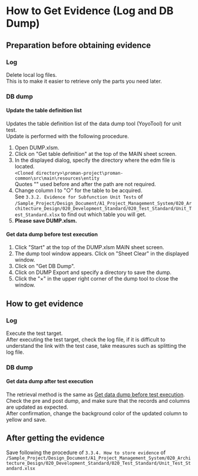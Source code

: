 # How to Get Evidence (Log and DB Dump)

## Preparation before obtaining evidence

### Log

Delete local log files.  
This is to make it easier to retrieve only the parts you need later.

### DB dump

#### Update the table definition list

Updates the table definition list of the data dump tool (YoyoTool) for unit test.  
Update is performed with the following procedure.

1. Open DUMP.xlsm.
1. Click on "Get table definition" at the top of the MAIN sheet screen.
1. In the displayed dialog, specify the directory where the edm file is located.  
   `<Cloned directory>\proman-project\proman-common\src\main\resources\entity`   
   Quotes "" used before and after the path are not required.
1. Change column I to "○" for the table to be acquired.   
   See `3.3.2. Evidence for Subfunction Unit Tests` of `/Sample_Project/Design_Document/A1_Project_Management_System/020_Architecture_Design/020_Development_Standard/020_Test_Standard/Unit_Test_Standard.xlsx` to find out which table you will get.  
1. **Please save DUMP.xlsm.**

#### Get data dump before test execution

1. Click "Start" at the top of the DUMP.xlsm MAIN sheet screen.
1. The dump tool window appears. Click on "Sheet Clear" in the displayed window.
1. Click on "Get DB Dump".
1. Click on DUMP Export and specify a directory to save the dump.
1. Click the "×" in the upper right corner of the dump tool to close the window.


## How to get evidence

### Log

Execute the test target.   
After executing the test target, check the log file, if it is difficult to understand the link with the test case, take measures such as splitting the log file.

### DB dump

#### Get data dump after test execution

The retrieval method is the same as [Get data dump before test execution](#get-data-dump-before-test-execution).  
Check the pre and post dump, and make sure that the records and columns are updated as expected.   
After confirmation, change the background color of the updated column to yellow and save.


## After getting the evidence

Save following the procedure of `3.3.4. How to store evidence` of `/Sample_Project/Design_Document/A1_Project_Management_System/020_Architecture_Design/020_Development_Standard/020_Test_Standard/Unit_Test_Standard.xlsx`   
